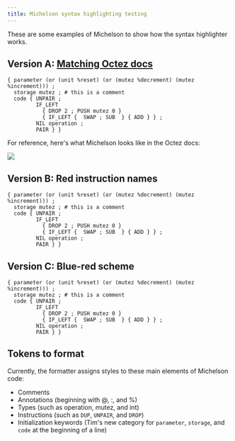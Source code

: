 ```yaml
---
title: Michelson syntax highlighting testing
---
```


These are some examples of Michelson to show how the syntax highlighter works.

## Version A: [Matching Octez docs](https://tezos.gitlab.io/alpha/michelson.html)

```michelsona
{ parameter (or (unit %reset) (or (mutez %decrement) (mutez %increment))) ;
  storage mutez ; # this is a comment
  code { UNPAIR ;
         IF_LEFT
           { DROP 2 ; PUSH mutez 0 }
           { IF_LEFT {  SWAP ; SUB  } { ADD } } ;
         NIL operation ;
         PAIR } }
```

For reference, here's what Michelson looks like in the Octez docs:

![](/img/octez-doc-michelson-formatting.png)

## Version B: Red instruction names

```michelsonb
{ parameter (or (unit %reset) (or (mutez %decrement) (mutez %increment))) ;
  storage mutez ; # this is a comment
  code { UNPAIR ;
         IF_LEFT
           { DROP 2 ; PUSH mutez 0 }
           { IF_LEFT {  SWAP ; SUB  } { ADD } } ;
         NIL operation ;
         PAIR } }
```

## Version C: Blue-red scheme

```michelsonc
{ parameter (or (unit %reset) (or (mutez %decrement) (mutez %increment))) ;
  storage mutez ; # this is a comment
  code { UNPAIR ;
         IF_LEFT
           { DROP 2 ; PUSH mutez 0 }
           { IF_LEFT {  SWAP ; SUB  } { ADD } } ;
         NIL operation ;
         PAIR } }
```

## Tokens to format

Currently, the formatter assigns styles to these main elements of Michelson code:

- Comments
- Annotations (beginning with @, :, and %)
- Types (such as operation, mutez, and int)
- Instructions (such as `DUP`, `UNPAIR`, and `DROP`)
- Initialization keywords (Tim's new category for `parameter`, `storage`, and `code` at the beginning of a line)